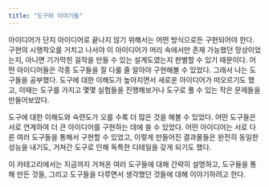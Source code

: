 ```yaml
---
title: "도구와 이야기들"
---
```


아이디어가 단지 아이디어로 끝나지 않기 위해서는 어떤 방식으로든 구현되어야 한다. 구현의 시행착오를 거치고 나서야 이 아이디어가 머리 속에서만 존재 가능했던 망상이었는지, 아니면 기가막힌 걸작을 만들 수 있는 설계도였는지 판별할 수 있기 때문이다. 어떤 아이디어들은 각종 도구들을 잘 다룰 줄 알아야 구현해볼 수 있었다. 그래서 나는 도구들을 공부했다. 도구에 대한 이해도가 높아지면서 새로운 아이디어가 떠오르기도 했고, 이때는 도구를 가지고 몇몇 실험들을 진행해보거나 도구로 풀 수 있는 작은 문제들을 만들어보았다.

도구에 대한 이해도와 숙련도가 오를 수록 더 많은 것을 해볼 수 있었다. 어떤 도구들은 서로 연계하여 더 큰 아이디어를 구현하는 데에 쓸 수 있었다. 어떤 아이디어는 서로 다른 여러 도구들을 통해서 구현할 수 있었고, 이렇게 만들어진 결과물들은 완전히 동일한 성능을 내기도, 거쳐간 도구로 인해 독특한 디테일을 갖게 되기도 했다.

이 카테고리에서는 지금까지 거쳐온 여러 도구들에 대해 간략히 설명하고, 도구들을 통해 만든 것들, 그리고 도구들을 다루면서 생각했던 것들에 대해 이야기하려고 한다.